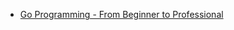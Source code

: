 - [Go Programming - From Beginner to Professional](https://www.amazon.com/Go-Programming-Beginner-Professional-everything/dp/1803243058)